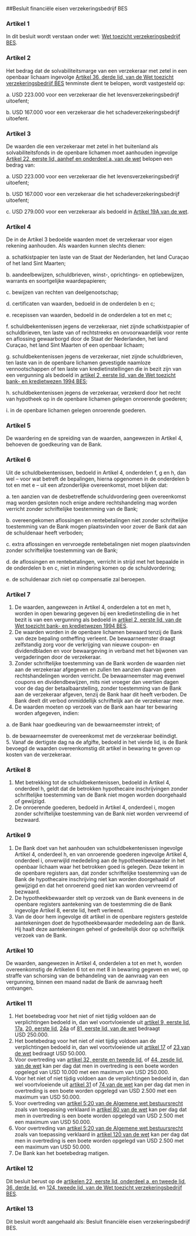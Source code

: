 <meta http-equiv='Content-Type' content='text/html; charset=utf-8' />

##Besluit financiële eisen verzekeringsbedrijf BES

### Artikel  1  

In dit besluit wordt verstaan onder wet: [Wet toezicht verzekeringsbedrijf BES](../../../../../../../wet-BES/wet/toezicht/verzekeringsbedrijf/bes/BWBR0028495/README.md).  

### Artikel  2  

Het bedrag dat de solvabiliteitsmarge van een verzekeraar met zetel in een openbaar lichaam ingevolge [Artikel 36, derde lid, van de Wet toezicht verzekeringsbedrijf BES](../../../../../../../wet-BES/wet/toezicht/verzekeringsbedrijf/bes/BWBR0028495/README.md) tenminste dient te belopen, wordt vastgesteld op: 

a. USD 223.000 voor een verzekeraar die het levensverzekeringsbedrijf uitoefent;  

b. USD 167.000 voor een verzekeraar die het schadeverzekeringsbedrijf uitoefent.    

### Artikel  3  

De waarden die een verzekeraar met zetel in het buitenland als solvabiliteitsfonds in de openbare lichamen moet aanhouden ingevolge [Artikel 22, eerste lid, aanhef en onderdeel a, van de wet](../../../../../../../wet-BES/wet/toezicht/verzekeringsbedrijf/bes/BWBR0028495/README.md) belopen een bedrag van: 

a. USD 223.000 voor een verzekeraar die het levensverzekeringsbedrijf uitoefent;  

b. USD 167.000 voor een verzekeraar die het schadeverzekeringsbedrijf uitoefent;  

c. USD 279.000 voor een verzekeraar als bedoeld in [Artikel 19A van de wet](../../../../../../../wet-BES/wet/toezicht/verzekeringsbedrijf/bes/BWBR0028495/README.md).    

### Artikel  4  

De in de Artikel 3 bedoelde waarden moet de verzekeraar voor eigen rekening aanhouden. Als waarden kunnen slechts dienen: 

a. schatkistpapier ten laste van de Staat der Nederlanden, het land Curaçao of het land Sint Maarten;  

b. aandeelbewijzen, schuldbrieven, winst-, oprichtings- en optiebewijzen, warrants en soortgelijke waardepapieren;  

c. bewijzen van rechten van deelgenootschap;  

d. certificaten van waarden, bedoeld in de onderdelen b en c;  

e. recepissen van waarden, bedoeld in de onderdelen a tot en met c;  

f. schuldbekentenissen jegens de verzekeraar, niet zijnde schatkistpapier of schuldbrieven, ten laste van of rechtstreeks en onvoorwaardelijk voor rente en aflossing gewaarborgd door de Staat der Nederlanden, het land Curaçao, het land Sint Maarten of een openbaar lichaam;  

g. schuldbekentenissen jegens de verzekeraar, niet zijnde schuldbrieven, ten laste van in de openbare lichamen gevestigde naamloze vennootschappen of ten laste van kredietinstellingen die in bezit zijn van een vergunning als bedoeld in [artikel 2, eerste lid, van de Wet toezicht bank- en kredietwezen 1994 BES](../../../../../../../wet-BES/wet/toezicht/verzekeringsbedrijf/bes/BWBR0028495/README.md);  

h. schuldbekentenissen jegens de verzekeraar, verzekerd door het recht van hypotheek op in de openbare lichamen gelegen onroerende goederen;  

i. in de openbare lichamen gelegen onroerende goederen.    

### Artikel  5  

De waardering en de spreiding van de waarden, aangewezen in Artikel 4, behoeven de goedkeuring van de Bank.  

### Artikel  6  

Uit de schuldbekentenissen, bedoeld in Artikel 4, onderdelen f, g en h, dan wel – voor wat betreft de bepalingen, hierna opgenomen in de onderdelen b tot en met e – uit een afzonderlijke overeenkomst, moet blijken dat: 

a. ten aanzien van de desbetreffende schuldvordering geen overeenkomst mag worden gesloten noch enige andere rechtshandeling mag worden verricht zonder schriftelijke toestemming van de Bank;  

b. overeengekomen aflossingen en rentebetalingen niet zonder schriftelijke toestemming van de Bank mogen plaatsvinden voor zover de Bank dat aan de schuldenaar heeft verboden;  

c. extra aflossingen en vervroegde rentebetalingen niet mogen plaatsvinden zonder schriftelijke toestemming van de Bank;  

d. de aflossingen en rentebetalingen, verricht in strijd met het bepaalde in de onderdelen b en c, niet in mindering komen op de schuldvordering;  

e. de schuldenaar zich niet op compensatie zal beroepen.    

### Artikel  7  

1.  De waarden, aangewezen in Artikel 4, onderdelen a tot en met h, worden in open bewaring gegeven bij een kredietinstelling die in het bezit is van een vergunning als bedoeld in [artikel 2, eerste lid, van de Wet toezicht bank- en kredietwezen 1994 BES](../../../../../../../wet-BES/wet/toezicht/verzekeringsbedrijf/bes/BWBR0028495/README.md).   
2.  De waarden worden in de openbare lichamen bewaard tenzij de Bank van deze bepaling ontheffing verleent. De bewaarneemster draagt zelfstandig zorg voor de verkrijging van nieuwe coupon- en dividendbladen en voor bewaargeving in verband met het bijwonen van vergaderingen door de verzekeraar.   
3.  Zonder schriftelijke toestemming van de Bank worden de waarden niet aan de verzekeraar afgegeven en zullen ten aanzien daarvan geen rechtshandelingen worden verricht. De bewaarneemster mag evenwel coupons en dividendbewijzen, mits niet vroeger dan veertien dagen voor de dag der betaalbaarstelling, zonder toestemming van de Bank aan de verzekeraar afgeven, tenzij de Bank haar dit heeft verboden. De Bank deelt dit verbod onmiddellijk schriftelijk aan de verzekeraar mee.   
4.  De waarden moeten op verzoek van de Bank aan haar ter bewaring worden afgegeven, indien: 

a. de Bank haar goedkeuring van de bewaarneemster intrekt; of  

b. de bewaarneemster de overeenkomst met de verzekeraar beëindigt.     
5.  Vanaf de dertigste dag na de afgifte, bedoeld in het vierde lid, is de Bank bevoegd de waarden overeenkomstig dit artikel in bewaring te geven op kosten van de verzekeraar.   

### Artikel  8  

1.  Met betrekking tot de schuldbekentenissen, bedoeld in Artikel 4, onderdeel h, geldt dat de betrokken hypothecaire inschrijvingen zonder schriftelijke toestemming van de Bank niet mogen worden doorgehaald of gewijzigd.   
2.  De onroerende goederen, bedoeld in Artikel 4, onderdeel i, mogen zonder schriftelijke toestemming van de Bank niet worden vervreemd of bezwaard.   

### Artikel  9  

1.  De Bank doet van het aanhouden van schuldbekentenissen ingevolge Artikel 4, onderdeel h, en van onroerende goederen ingevolge Artikel 4, onderdeel i, onverwijld mededeling aan de hypotheekbewaarder in het openbaar lichaam waar het betrokken goed is gelegen. Deze tekent in de openbare registers aan, dat zonder schriftelijke toestemming van de Bank de hypothecaire inschrijving niet kan worden doorgehaald of gewijzigd en dat het onroerend goed niet kan worden vervreemd of bezwaard.   
2.  De hypotheekbewaarder stelt op verzoek van de Bank eveneens in de openbare registers aantekening van de toestemming die de Bank ingevolge Artikel 8, eerste lid, heeft verleend.   
3.  Van de door hem ingevolge dit artikel in de openbare registers gestelde aantekeningen doet de hypotheekbewaarder mededeling aan de Bank. Hij haalt deze aantekeningen geheel of gedeeltelijk door op schriftelijk verzoek van de Bank.   

### Artikel  10  

De waarden, aangewezen in Artikel 4, onderdelen a tot en met h, worden overeenkomstig de Artikelen 6 tot en met 8 in bewaring gegeven en wel, op straffe van schorsing van de behandeling van de aanvraag van een vergunning, binnen een maand nadat de Bank de aanvraag heeft ontvangen.  

### Artikel  11  

1.  Het boetebedrag voor het niet of niet tijdig voldoen aan de verplichtingen bedoeld in, dan wel voortvloeiende uit [artikel 9, eerste lid](../../../../../../../wet-BES/wet/toezicht/verzekeringsbedrijf/bes/BWBR0028495/README.md), [17a](../../../../../../../wet-BES/wet/toezicht/verzekeringsbedrijf/bes/BWBR0028495/README.md), [20, eerste lid](../../../../../../../wet-BES/wet/toezicht/verzekeringsbedrijf/bes/BWBR0028495/README.md), [24a](../../../../../../../wet-BES/wet/toezicht/verzekeringsbedrijf/bes/BWBR0028495/README.md) of [81, eerste lid, van de wet](../../../../../../../wet-BES/wet/toezicht/verzekeringsbedrijf/bes/BWBR0028495/README.md) bedraagt USD 250.000.   
2.  Het boetebedrag voor het niet of niet tijdig voldoen aan de verplichtingen bedoeld in, dan wel voortvloeiende uit [artikel 17](../../../../../../../wet-BES/wet/toezicht/verzekeringsbedrijf/bes/BWBR0028495/README.md) of [23 van de wet](../../../../../../../wet-BES/wet/toezicht/verzekeringsbedrijf/bes/BWBR0028495/README.md) bedraagt USD 50.000.   
3.  Voor overtreding van [artikel 32, eerste en tweede lid](../../../../../../../wet-BES/wet/toezicht/verzekeringsbedrijf/bes/BWBR0028495/README.md), of [44, zesde lid, van de wet](../../../../../../../wet-BES/wet/toezicht/verzekeringsbedrijf/bes/BWBR0028495/README.md) kan per dag dat men in overtreding is een boete worden opgelegd van USD 10.000 met een maximum van USD 250.000.   
4.  Voor het niet of niet tijdig voldoen aan de verplichtingen bedoeld in, dan wel voortvloeiende uit [artikel 31](../../../../../../../wet-BES/wet/toezicht/verzekeringsbedrijf/bes/BWBR0028495/README.md) of [74 van de wet](../../../../../../../wet-BES/wet/toezicht/verzekeringsbedrijf/bes/BWBR0028495/README.md) kan per dag dat men in overtreding is een boete worden opgelegd van USD 2.500 met een maximum van USD 50.000.   
5.  Voor overtreding van [artikel 5:20 van de Algemene wet bestuursrecht](../../../../../../../wet/algemene/wet/bestuursrecht/BWBR0005537/README.md) zoals van toepassing verklaard in [artikel 80 van de wet](../../../../../../../wet-BES/wet/toezicht/verzekeringsbedrijf/bes/BWBR0028495/README.md) kan per dag dat men in overtreding is een boete worden opgelegd van USD 2.500 met een maximum van USD 50.000.   
6.  Voor overtreding van [artikel 5:20 van de Algemene wet bestuursrecht](../../../../../../../wet/algemene/wet/bestuursrecht/BWBR0005537/README.md) zoals van toepassing verklaard in [artikel 120 van de wet](../../../../../../../wet-BES/wet/toezicht/verzekeringsbedrijf/bes/BWBR0028495/README.md) kan per dag dat men in overtreding is een boete worden opgelegd van USD 2.500 met een maximum van USD 50.000.   
7.  De Bank kan het boetebedrag matigen.   

### Artikel  12  

Dit besluit berust op de [artikelen 22, eerste lid, onderdeel a, en tweede lid](../../../../../../../wet-BES/wet/toezicht/verzekeringsbedrijf/bes/BWBR0028495/README.md), [36, derde lid](../../../../../../../wet-BES/wet/toezicht/verzekeringsbedrijf/bes/BWBR0028495/README.md), en [124, tweede lid, van de Wet toezicht verzekeringsbedrijf BES](../../../../../../../wet-BES/wet/toezicht/verzekeringsbedrijf/bes/BWBR0028495/README.md).  

### Artikel  13  

Dit besluit wordt aangehaald als: Besluit financiële eisen verzekeringsbedrijf BES.  
